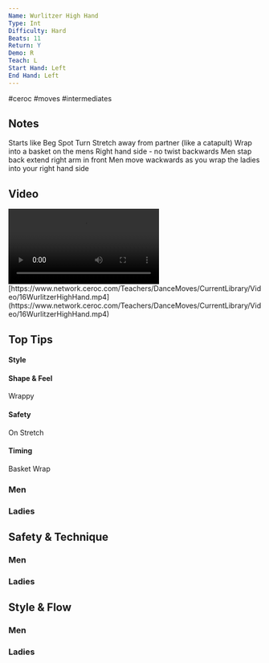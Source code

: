 ```yaml
---
Name: Wurlitzer High Hand
Type: Int
Difficulty: Hard
Beats: 11
Return: Y
Demo: R
Teach: L
Start Hand: Left
End Hand: Left
---
```


#ceroc #moves #intermediates
## Notes
Starts like Beg Spot Turn
Stretch away from partner (like a catapult)
Wrap into a basket on the mens Right hand side - no twist backwards
Men stap back extend right arm in front
Men move wackwards as you wrap the ladies into your right hand side

## Video
<video controls>
    <source src="https://www.network.ceroc.com/Teachers/DanceMoves/CurrentLibrary/Video/16WurlitzerHighHand.mp4" type="video/mp4">
    
</video>
[https://www.network.ceroc.com/Teachers/DanceMoves/CurrentLibrary/Video/16WurlitzerHighHand.mp4](https://www.network.ceroc.com/Teachers/DanceMoves/CurrentLibrary/Video/16WurlitzerHighHand.mp4)


## Top Tips

#### Style


#### Shape & Feel
Wrappy

#### Safety
On Stretch

#### Timing
Basket Wrap

### Men

### Ladies

## Safety & Technique
### Men

### Ladies

## Style & Flow


### Men

### Ladies


